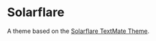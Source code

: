 # Solarflare

A theme based on the [Solarflare TextMate Theme](http://colorsublime.com/theme/Solarflare).
